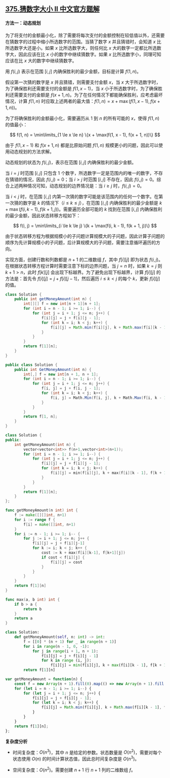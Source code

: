 ## [375.猜数字大小 II 中文官方题解](https://leetcode.cn/problems/guess-number-higher-or-lower-ii/solutions/100000/cai-shu-zi-da-xiao-ii-by-leetcode-soluti-a7vg)
#### 方法一：动态规划

为了将支付的金额最小化，除了需要将每次支付的金额控制在较低值以外，还需要在猜数字的过程中缩小所选数字的范围。当猜了数字 $x$ 并且猜错时，会知道 $x$ 比所选数字大还是小。如果 $x$ 比所选数字大，则任何比 $x$ 大的数字一定都比所选数字大，因此应该在比 $x$ 小的数字中继续猜数字。如果 $x$ 比所选数字小，同理可知应该在比 $x$ 大的数字中继续猜数字。

用 $f(i, j)$ 表示在范围 $[i, j]$ 内确保胜利的最少金额，目标是计算 $f(1, n)$。

假设第一次猜的数字是 $x$ 并且猜错，则需要支付金额 $x$，当 $x$ 大于所选数字时，为了确保胜利还需要支付的金额是 $f(1, x - 1)$，当 $x$ 小于所选数字时，为了确保胜利还需要支付的金额是 $f(x + 1, n)$。为了在任何情况下都能确保胜利，应考虑最坏情况，计算 $f(1, n)$ 时应取上述两者的最大值：$f(1, n) = x + \max(f(1, x - 1), f(x + 1, n))$。

为了将确保胜利的金额最小化，需要遍历从 $1$ 到 $n$ 的所有可能的 $x$，使得 $f(1, n)$ 的值最小：

$$
f(1, n) = \min\limits_{1 \le x \le n} \{x + \max(f(1, x - 1), f(x + 1, n))\}
$$

由于 $f(1, x - 1)$ 和 $f(x + 1, n)$ 都是比原始问题 $f(1, n)$ 规模更小的问题，因此可以使用动态规划的方法求解。

动态规划的状态为 $f(i, j)$，表示在范围 $[i, j]$ 内确保胜利的最少金额。

当 $i = j$ 时范围 $[i, j]$ 只包含 $1$ 个数字，所选数字一定是范围内的唯一的数字，不存在猜错的情况，因此 $f(i, j) = 0$；当 $i > j$ 时范围 $[i, j]$ 不存在，因此 $f(i, j) = 0$。综合上述两种情况可知，动态规划的边界情况是：当 $i \ge j$ 时，$f(i, j) = 0$。

当 $i < j$ 时，在范围 $[i, j]$ 内第一次猜的数字可能是该范围内的任何一个数字。在第一次猜的数字是 $k$ 的情况下（$i \le k \le j$），在范围 $[i, j]$ 内确保胜利的最少金额是 $k + \max(f(i, k - 1), f(k + 1, j))$。需要遍历全部可能的 $k$ 找到在范围 $[i, j]$ 内确保胜利的最少金额，因此状态转移方程如下：

$$
f(i, j) = \min\limits_{i \le k \le j} \{k + \max(f(i, k - 1), f(k + 1, j))\}
$$

由于状态转移方程为根据规模小的子问题计算规模大的子问题，因此计算子问题的顺序为先计算规模小的子问题，后计算规模大的子问题，需要注意循环遍历的方向。

实现方面，创建行数和列数都是 $n + 1$ 的二维数组 $f$，其中 $f[i][j]$ 即为状态 $f(i, j)$。在根据状态转移方程计算时需要注意下标的边界问题，当 $j = n$ 时，如果 $k = j$ 则 $k + 1 > n$，此时 $f[k][j]$ 会出现下标越界。为了避免出现下标越界，计算 $f[i][j]$ 的方法是：首先令 $f[i][j] = j + f[i][j - 1]$，然后遍历 $i \le k < j$ 的每个 $k$，更新 $f[i][j]$ 的值。

```Java [sol1-Java]
class Solution {
    public int getMoneyAmount(int n) {
        int[][] f = new int[n + 1][n + 1];
        for (int i = n - 1; i >= 1; i--) {
            for (int j = i + 1; j <= n; j++) {
                f[i][j] = j + f[i][j - 1];
                for (int k = i; k < j; k++) {
                    f[i][j] = Math.min(f[i][j], k + Math.max(f[i][k - 1], f[k + 1][j]));
                }
            }
        }
        return f[1][n];
    }
}
```

```C# [sol1-C#]
public class Solution {
    public int GetMoneyAmount(int n) {
        int[,] f = new int[n + 1, n + 1];
        for (int i = n - 1; i >= 1; i--) {
            for (int j = i + 1; j <= n; j++) {
                f[i, j] = j + f[i, j - 1];
                for (int k = i; k < j; k++) {
                    f[i, j] = Math.Min(f[i, j], k + Math.Max(f[i, k - 1], f[k + 1, j]));
                }
            }
        }
        return f[1, n];
    }
}
```

```C++ [sol1-C++]
class Solution {
public:
    int getMoneyAmount(int n) {
        vector<vector<int>> f(n+1,vector<int>(n+1));
        for (int i = n - 1; i >= 1; i--) {
            for (int j = i + 1; j <= n; j++) {
                f[i][j] = j + f[i][j - 1];
                for (int k = i; k < j; k++) {
                    f[i][j] = min(f[i][j], k + max(f[i][k - 1], f[k + 1][j]));
                }
            }
        }
        return f[1][n];
    }
};
```

```go [sol1-Golang]
func getMoneyAmount(n int) int {
    f := make([][]int, n+1)
    for i := range f {
        f[i] = make([]int, n+1)
    }
    for i := n - 1; i >= 1; i-- {
        for j := i + 1; j <= n; j++ {
            f[i][j] = j + f[i][j-1]
            for k := i; k < j; k++ {
                cost := k + max(f[i][k-1], f[k+1][j])
                if cost < f[i][j] {
                    f[i][j] = cost
                }
            }
        }
    }
    return f[1][n]
}

func max(a, b int) int {
    if b > a {
        return b
    }
    return a
}
```

```Python [sol1-Python3]
class Solution:
    def getMoneyAmount(self, n: int) -> int:
        f = [[0] * (n + 1) for _ in range(n + 1)]
        for i in range(n - 1, 0, -1):
            for j in range(i + 1, n + 1):
                f[i][j] = j + f[i][j - 1]
                for k in range (i, j):
                    f[i][j] = min(f[i][j], k + max(f[i][k - 1], f[k + 1][j]))
        return f[1][n]
```

```JavaScript [sol1-JavaScript]
var getMoneyAmount = function(n) {
    const f = new Array(n + 1).fill(0).map(() => new Array(n + 1).fill(0));
    for (let i = n - 1; i >= 1; i--) {
        for (let j = i + 1; j <= n; j++) {
            f[i][j] = j + f[i][j - 1];
            for (let k = i; k < j; k++) {
                f[i][j] = Math.min(f[i][j], k + Math.max(f[i][k - 1], f[k + 1][j]));
            }
        }
    }
    return f[1][n];
};
```

**复杂度分析**

- 时间复杂度：$O(n^3)$，其中 $n$ 是给定的参数。状态数量是 $O(n^2)$，需要对每个状态使用 $O(n)$ 的时间计算状态值，因此总时间复杂度是 $O(n^3)$。

- 空间复杂度：$O(n^2)$。需要创建 $n + 1$ 行 $n + 1$ 列的二维数组 $f$。